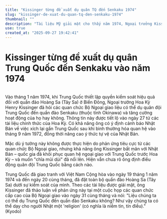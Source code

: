 ```yaml
---
title: "Kissinger từng đề xuất dụ quân TQ đến Senkaku 1974"
slug: "kissinger-de-xuat-du-quan-tq-den-senkaku-1974"
thumbnail: ""
description: "Tài liệu Mỹ giải mật cho thấy năm 1974, Ngoại trưởng Kissinger từng đề xuất dụ quân Trung Quốc đến quần đảo Senkaku nhằm cảnh báo Nhật Bản."
use: true
created_at: "2025-09-27 19:42:41"
---
```


# Kissinger từng đề xuất dụ quân Trung Quốc đến Senkaku vào năm 1974

![]()

Vào tháng 1 năm 1974, khi Trung Quốc thiết lập quyền kiểm soát hiệu quả đối với quần đảo Hoàng Sa (Tây Sa) ở Biển Đông, Ngoại trưởng Hoa Kỳ Henry Kissinger đã hỏi các quan chức Bộ Ngoại giao liệu có thể dụ quân đội Trung Quốc đến quần đảo Senkaku (thuộc tỉnh Okinawa) và tăng cường hoạt động của họ hay không. Thông tin này được tiết lộ vào ngày 27 từ các tài liệu chính thức của Hoa Kỳ. Có khả năng ông có ý định cảnh báo Nhật Bản về việc xích lại gần Trung Quốc sau khi bình thường hóa quan hệ vào tháng 9 năm 1972, đồng thời nâng cao ý thức tự vệ của Nhật Bản.

Mặc dù ý tưởng này không được thực hiện do phản ứng tiêu cực từ các quan chức Bộ Ngoại giao, nhưng khả năng ông Kissinger bất mãn với Nhật Bản – quốc gia đã khôi phục quan hệ ngoại giao với Trung Quốc trước Hoa Kỳ – và muốn "chĩa mũi dùi" đã nổi lên. Hiện vẫn chưa rõ ông định điều động quân đội Trung Quốc bằng cách nào.

Trung Quốc đã giao tranh với Việt Nam Cộng hòa vào ngày 19 tháng 1 năm 1974 và đến ngày 20 cùng tháng, đã đặt toàn bộ quần đảo Hoàng Sa (Tây Sa) dưới sự kiểm soát của mình. Theo các tài liệu được giải mật, ông Kissinger đã thảo luận về phản ứng này tại một cuộc họp các quan chức cấp cao của Bộ Ngoại giao vào ngày 31 cùng tháng và nói: "Liệu chúng ta có thể dụ Trung Quốc đến quần đảo Senkaku không? Như vậy chúng ta có thể dạy cho người Nhật một 'religion' (có nghĩa là niềm tin, tín điều)." (Kyodo)
